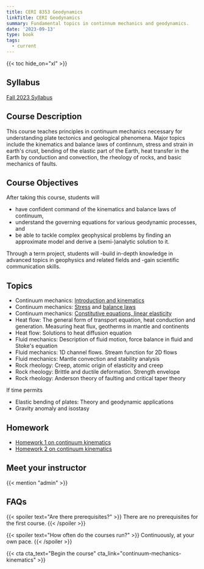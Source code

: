 ```yaml
---
title: CERI 8353 Geodynamics
linkTitle: CERI Geodynamics
summary: Fundamental topics in continnum mechanics and geodynamics.
date: '2023-09-13'
type: book
tags:
  - current
---
```


<!-- {{< figure src="featured.jpg" >}} -->

{{< toc hide_on="xl" >}}

## Syllabus

[Fall 2023 Syllabus](/uploads/geodynamics/CERI-7353-8353_Geodynamics_Syllabus_Fall2023.pdf)

## Course Description

This course teaches principles in continuum mechanics necessary for understanding plate tectonics and geological phenomena. Major topics include the kinematics and balance laws of continnum, stress and strain in earth's crust, bending of the elastic part of the Earth, heat transfer in the Earth by conduction and convection, the rheology of rocks, and basic mechanics of faults.


## Course Objectives

After taking this course, students will
- have confident command of the kinematics and balance laws of continuum,
- understand the governing equations for various geodynamic processes, and
- be able to tackle complex geophysical problems by finding an approximate model and derive a (semi-)analytic solution to it.

Through a term project, students will 
-build in-depth knowledge in advanced topics in geophysics and related fields and
-gain scientific communication skills.

## Topics
<!--Fundamental {{<hl>}}Python programming skills{{</hl>}}-->
- Continuum mechanics: [Introduction and kinematics](/uploads/geodynamics/ContinuumMechanics-Kinematics.pdf)
- Continuum mechanics: [Stress](/uploads/geodynamics/ContinuumMechanics-Stress.pdf) and [balance laws](/uploads/geodynamics/ContinuumMechanics-BalanceLaws.pdf)
- Continuum mechanics: [Constitutive equations, linear elasticity](/uploads/geodynamics/ContinuumMechanics-ConstitutiveRelation.pdf)
- Heat flow: The general form of transport equation, heat conduction and generation. Measuring heat flux, geotherms in mantle and continents
- Heat flow: Solutions to heat diffusion equation
- Fluid mechanics: Description of fluid motion, force balance in fluid and Stoke's equation
- Fluid mechanics: 1D channel flows. Stream function for 2D flows
- Fluid mechanics: Mantle convection and stability analysis
- Rock rheology: Creep, atomic origin of elasticity and creep
- Rock rheology: Brittle and ductile deformation. Strength envelope
- Rock rheology: Anderson theory of faulting and critical taper theory

If time permits

- Elastic bending of plates: Theory and geodynamic applications
- Gravity anomaly and isostasy

## Homework
- [Homework 1 on continuum kinematics](/uploads/geodynamics/CERI8353_Geodynamics_homework1.pdf)
- [Homework 2 on continuum kinematics](/uploads/geodynamics/CERI8353_Geodynamics_homework2.pdf)

<!--
## Courses in this program

{{< list_children >}}
-->
## Meet your instructor

{{< mention "admin" >}}

## FAQs

{{< spoiler text="Are there prerequisites?" >}}
There are no prerequisites for the first course.
{{< /spoiler >}}

{{< spoiler text="How often do the courses run?" >}}
Continuously, at your own pace.
{{< /spoiler >}}

{{< cta cta_text="Begin the course" cta_link="continuum-mechanics-kinematics" >}}
